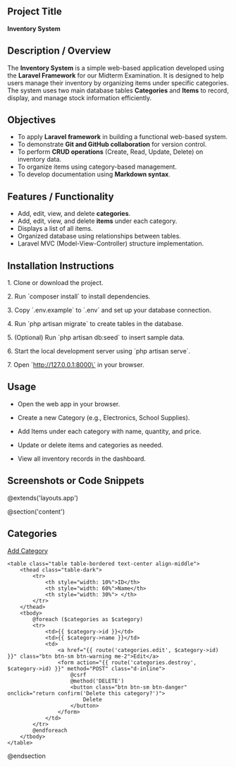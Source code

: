 ## Project Title  
**Inventory System**

## Description / Overview  
The **Inventory System** is a simple web-based application developed using the **Laravel Framework** for our Midterm Examination. It is designed to help users manage their inventory by organizing items under specific categories. The system uses two main database tables **Categories** and **Items** to record, display, and manage stock information efficiently.  

## Objectives  
- To apply **Laravel framework** in building a functional web-based system.  
- To demonstrate **Git and GitHub collaboration** for version control.  
- To perform **CRUD operations** (Create, Read, Update, Delete) on inventory data.  
- To organize items using category-based management.  
- To develop documentation using **Markdown syntax**.

## Features / Functionality  
- Add, edit, view, and delete **categories**.  
- Add, edit, view, and delete **items** under each category.  
- Displays a list of all items.  
- Organized database using relationships between tables.  
- Laravel MVC (Model-View-Controller) structure implementation.

## Installation Instructions

1\. Clone or download the project.

2\. Run \`composer install\` to install dependencies.

3\. Copy \`.env.example\` to \`.env\` and set up your database connection.

4\. Run \`php artisan migrate\` to create tables in the database.

5\. (Optional) Run \`php artisan db:seed\` to insert sample data.

6\. Start the local development server using \`php artisan serve\`.

7\. Open \`<http://127.0.0.1:8000\`> in your browser.

## Usage

- Open the web app in your browser.

- Create a new Category (e.g., Electronics, School Supplies).

- Add Items under each category with name, quantity, and price.

- Update or delete items and categories as needed.

- View all inventory records in the dashboard.

## Screenshots or Code Snippets
@extends('layouts.app')

@section('content')
<div class="container">
    <div class="d-flex justify-content-between align-items-center mb-3">
        <h2>Categories</h2>
        <a href="{{ route('categories.create') }}" class="btn btn-success">Add Category</a>
    </div>

    <table class="table table-bordered text-center align-middle">
        <thead class="table-dark">
            <tr>
                <th style="width: 10%">ID</th>
                <th style="width: 60%">Name</th>
                <th style="width: 30%"> </th> 
            </tr>
        </thead>
        <tbody>
            @foreach ($categories as $category)
            <tr>
                <td>{{ $category->id }}</td>
                <td>{{ $category->name }}</td>
                <td>
                    <a href="{{ route('categories.edit', $category->id) }}" class="btn btn-sm btn-warning me-2">Edit</a>
                    <form action="{{ route('categories.destroy', $category->id) }}" method="POST" class="d-inline">
                        @csrf
                        @method('DELETE')
                        <button class="btn btn-sm btn-danger" onclick="return confirm('Delete this category?')">
                            Delete
                        </button>
                    </form>
                </td>
            </tr>
            @endforeach
        </tbody>
    </table>
</div>
@endsection
